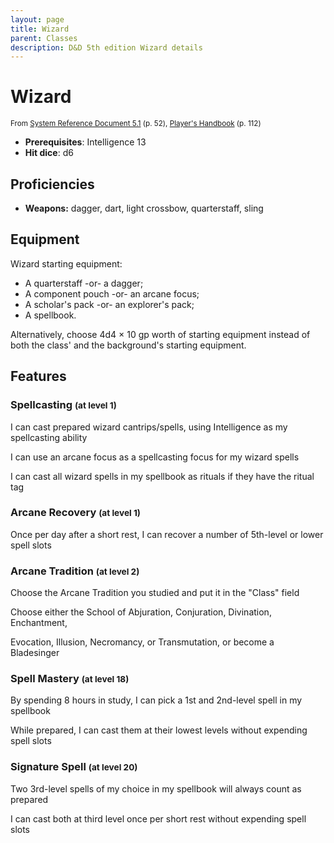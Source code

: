 ```yaml
---
layout: page
title: Wizard
parent: Classes
description: D&D 5th edition Wizard details
---
```


# Wizard

<small>From <a target="_blank" href="https://media.wizards.com/2016/downloads/DND/SRD-OGL_V5.1.pdf">System Reference Document 5.1</a> (p. 52), <a target="_blank" href="https://dnd.wizards.com/products/tabletop-games/rpg-products/rpg_playershandbook">Player's Handbook</a> (p. 112)</small>

- **Prerequisites**: Intelligence 13
- **Hit dice**: d6

## Proficiencies

- **Weapons:** dagger, dart, light crossbow, quarterstaff, sling

## Equipment


Wizard starting equipment:

- A quarterstaff -or- a dagger;
- A component pouch -or- an arcane focus;
- A scholar's pack -or- an explorer's pack;
- A spellbook.

Alternatively, choose 4d4 × 10 gp worth of starting equipment instead of both the class' and the background's starting equipment.


## Features

### Spellcasting <small>(at level 1)</small>


I can cast prepared wizard cantrips/spells, using Intelligence as my spellcasting ability

I can use an arcane focus as a spellcasting focus for my wizard spells

I can cast all wizard spells in my spellbook as rituals if they have the ritual tag



### Arcane Recovery <small>(at level 1)</small>


Once per day after a short rest, I can recover a number of 5th-level or lower spell slots



### Arcane Tradition <small>(at level 2)</small>


Choose the Arcane Tradition you studied and put it in the "Class" field

Choose either the School of Abjuration, Conjuration, Divination, Enchantment,

Evocation, Illusion, Necromancy, or Transmutation, or become a Bladesinger



### Spell Mastery <small>(at level 18)</small>


By spending 8 hours in study, I can pick a 1st and 2nd-level spell in my spellbook

While prepared, I can cast them at their lowest levels without expending spell slots



### Signature Spell <small>(at level 20)</small>


Two 3rd-level spells of my choice in my spellbook will always count as prepared

I can cast both at third level once per short rest without expending spell slots


